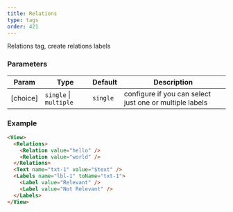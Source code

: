 ```yaml
---
title: Relations
type: tags
order: 421
---
```


Relations tag, create relations labels

### Parameters

| Param | Type | Default | Description |
| --- | --- | --- | --- |
| [choice] | <code>single</code> \| <code>multiple</code> | <code>single</code> | configure if you can select just one or multiple labels |

### Example  
```html
<View>
  <Relations>
    <Relation value="hello" />
    <Relation value="world" />
  </Relations>
  <Text name="txt-1" value="$text" />
  <Labels name="lbl-1" toName="txt-1">
    <Label value="Relevant" />
    <Label value="Not Relevant" />
  </Labels>
</View>
```
